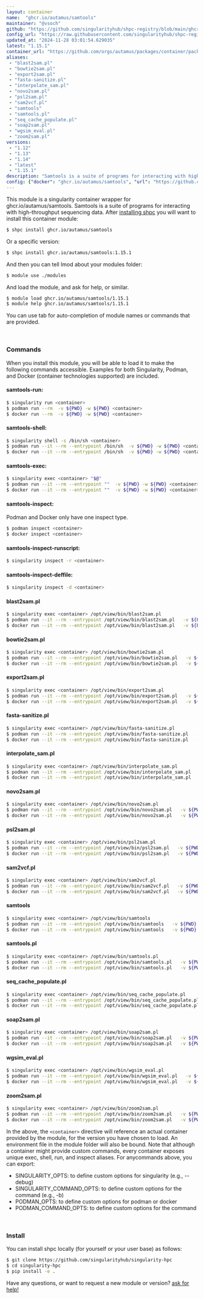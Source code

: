 ```yaml
---
layout: container
name:  "ghcr.io/autamus/samtools"
maintainer: "@vsoch"
github: "https://github.com/singularityhub/shpc-registry/blob/main/ghcr.io/autamus/samtools/container.yaml"
config_url: "https://raw.githubusercontent.com/singularityhub/shpc-registry/main/ghcr.io/autamus/samtools/container.yaml"
updated_at: "2024-11-28 03:01:54.629035"
latest: "1.15.1"
container_url: "https://github.com/orgs/autamus/packages/container/package/samtools"
aliases:
 - "blast2sam.pl"
 - "bowtie2sam.pl"
 - "export2sam.pl"
 - "fasta-sanitize.pl"
 - "interpolate_sam.pl"
 - "novo2sam.pl"
 - "psl2sam.pl"
 - "sam2vcf.pl"
 - "samtools"
 - "samtools.pl"
 - "seq_cache_populate.pl"
 - "soap2sam.pl"
 - "wgsim_eval.pl"
 - "zoom2sam.pl"
versions:
 - "1.12"
 - "1.13"
 - "1.14"
 - "latest"
 - "1.15.1"
description: "Samtools is a suite of programs for interacting with high-throughput sequencing data."
config: {"docker": "ghcr.io/autamus/samtools", "url": "https://github.com/orgs/autamus/packages/container/package/samtools", "maintainer": "@vsoch", "description": "Samtools is a suite of programs for interacting with high-throughput sequencing data.", "latest": {"1.15.1": "sha256:6735fa0f1611f6e65dc3723faaab7d405bef0ce505983373933fcff755eec837"}, "tags": {"1.12": "sha256:607f8c72d534b7b3a637078d4557fae0262b567047840acd18ecc977b8a0d975", "1.13": "sha256:258d04d1c692f0e92852fa003c05b21d81894b49f6ee719b3b8e9b54996037a3", "1.14": "sha256:ce0e0331812a688224a4581ff2df2798030622ad3e3144a42576a443273dcae7", "latest": "sha256:6735fa0f1611f6e65dc3723faaab7d405bef0ce505983373933fcff755eec837", "1.15.1": "sha256:6735fa0f1611f6e65dc3723faaab7d405bef0ce505983373933fcff755eec837"}, "aliases": {"blast2sam.pl": "/opt/view/bin/blast2sam.pl", "bowtie2sam.pl": "/opt/view/bin/bowtie2sam.pl", "export2sam.pl": "/opt/view/bin/export2sam.pl", "fasta-sanitize.pl": "/opt/view/bin/fasta-sanitize.pl", "interpolate_sam.pl": "/opt/view/bin/interpolate_sam.pl", "novo2sam.pl": "/opt/view/bin/novo2sam.pl", "psl2sam.pl": "/opt/view/bin/psl2sam.pl", "sam2vcf.pl": "/opt/view/bin/sam2vcf.pl", "samtools": "/opt/view/bin/samtools", "samtools.pl": "/opt/view/bin/samtools.pl", "seq_cache_populate.pl": "/opt/view/bin/seq_cache_populate.pl", "soap2sam.pl": "/opt/view/bin/soap2sam.pl", "wgsim_eval.pl": "/opt/view/bin/wgsim_eval.pl", "zoom2sam.pl": "/opt/view/bin/zoom2sam.pl"}}
---
```


This module is a singularity container wrapper for ghcr.io/autamus/samtools.
Samtools is a suite of programs for interacting with high-throughput sequencing data.
After [installing shpc](#install) you will want to install this container module:


```bash
$ shpc install ghcr.io/autamus/samtools
```

Or a specific version:

```bash
$ shpc install ghcr.io/autamus/samtools:1.15.1
```

And then you can tell lmod about your modules folder:

```bash
$ module use ./modules
```

And load the module, and ask for help, or similar.

```bash
$ module load ghcr.io/autamus/samtools/1.15.1
$ module help ghcr.io/autamus/samtools/1.15.1
```

You can use tab for auto-completion of module names or commands that are provided.

<br>

### Commands

When you install this module, you will be able to load it to make the following commands accessible.
Examples for both Singularity, Podman, and Docker (container technologies supported) are included.

#### samtools-run:

```bash
$ singularity run <container>
$ podman run --rm  -v ${PWD} -w ${PWD} <container>
$ docker run --rm  -v ${PWD} -w ${PWD} <container>
```

#### samtools-shell:

```bash
$ singularity shell -s /bin/sh <container>
$ podman run --it --rm --entrypoint /bin/sh  -v ${PWD} -w ${PWD} <container>
$ docker run --it --rm --entrypoint /bin/sh  -v ${PWD} -w ${PWD} <container>
```

#### samtools-exec:

```bash
$ singularity exec <container> "$@"
$ podman run --it --rm --entrypoint ""  -v ${PWD} -w ${PWD} <container> "$@"
$ docker run --it --rm --entrypoint ""  -v ${PWD} -w ${PWD} <container> "$@"
```

#### samtools-inspect:

Podman and Docker only have one inspect type.

```bash
$ podman inspect <container>
$ docker inspect <container>
```

#### samtools-inspect-runscript:

```bash
$ singularity inspect -r <container>
```

#### samtools-inspect-deffile:

```bash
$ singularity inspect -d <container>
```


#### blast2sam.pl

```bash
$ singularity exec <container> /opt/view/bin/blast2sam.pl
$ podman run --it --rm --entrypoint /opt/view/bin/blast2sam.pl   -v ${PWD} -w ${PWD} <container> -c " $@"
$ docker run --it --rm --entrypoint /opt/view/bin/blast2sam.pl   -v ${PWD} -w ${PWD} <container> -c " $@"
```


#### bowtie2sam.pl

```bash
$ singularity exec <container> /opt/view/bin/bowtie2sam.pl
$ podman run --it --rm --entrypoint /opt/view/bin/bowtie2sam.pl   -v ${PWD} -w ${PWD} <container> -c " $@"
$ docker run --it --rm --entrypoint /opt/view/bin/bowtie2sam.pl   -v ${PWD} -w ${PWD} <container> -c " $@"
```


#### export2sam.pl

```bash
$ singularity exec <container> /opt/view/bin/export2sam.pl
$ podman run --it --rm --entrypoint /opt/view/bin/export2sam.pl   -v ${PWD} -w ${PWD} <container> -c " $@"
$ docker run --it --rm --entrypoint /opt/view/bin/export2sam.pl   -v ${PWD} -w ${PWD} <container> -c " $@"
```


#### fasta-sanitize.pl

```bash
$ singularity exec <container> /opt/view/bin/fasta-sanitize.pl
$ podman run --it --rm --entrypoint /opt/view/bin/fasta-sanitize.pl   -v ${PWD} -w ${PWD} <container> -c " $@"
$ docker run --it --rm --entrypoint /opt/view/bin/fasta-sanitize.pl   -v ${PWD} -w ${PWD} <container> -c " $@"
```


#### interpolate_sam.pl

```bash
$ singularity exec <container> /opt/view/bin/interpolate_sam.pl
$ podman run --it --rm --entrypoint /opt/view/bin/interpolate_sam.pl   -v ${PWD} -w ${PWD} <container> -c " $@"
$ docker run --it --rm --entrypoint /opt/view/bin/interpolate_sam.pl   -v ${PWD} -w ${PWD} <container> -c " $@"
```


#### novo2sam.pl

```bash
$ singularity exec <container> /opt/view/bin/novo2sam.pl
$ podman run --it --rm --entrypoint /opt/view/bin/novo2sam.pl   -v ${PWD} -w ${PWD} <container> -c " $@"
$ docker run --it --rm --entrypoint /opt/view/bin/novo2sam.pl   -v ${PWD} -w ${PWD} <container> -c " $@"
```


#### psl2sam.pl

```bash
$ singularity exec <container> /opt/view/bin/psl2sam.pl
$ podman run --it --rm --entrypoint /opt/view/bin/psl2sam.pl   -v ${PWD} -w ${PWD} <container> -c " $@"
$ docker run --it --rm --entrypoint /opt/view/bin/psl2sam.pl   -v ${PWD} -w ${PWD} <container> -c " $@"
```


#### sam2vcf.pl

```bash
$ singularity exec <container> /opt/view/bin/sam2vcf.pl
$ podman run --it --rm --entrypoint /opt/view/bin/sam2vcf.pl   -v ${PWD} -w ${PWD} <container> -c " $@"
$ docker run --it --rm --entrypoint /opt/view/bin/sam2vcf.pl   -v ${PWD} -w ${PWD} <container> -c " $@"
```


#### samtools

```bash
$ singularity exec <container> /opt/view/bin/samtools
$ podman run --it --rm --entrypoint /opt/view/bin/samtools   -v ${PWD} -w ${PWD} <container> -c " $@"
$ docker run --it --rm --entrypoint /opt/view/bin/samtools   -v ${PWD} -w ${PWD} <container> -c " $@"
```


#### samtools.pl

```bash
$ singularity exec <container> /opt/view/bin/samtools.pl
$ podman run --it --rm --entrypoint /opt/view/bin/samtools.pl   -v ${PWD} -w ${PWD} <container> -c " $@"
$ docker run --it --rm --entrypoint /opt/view/bin/samtools.pl   -v ${PWD} -w ${PWD} <container> -c " $@"
```


#### seq_cache_populate.pl

```bash
$ singularity exec <container> /opt/view/bin/seq_cache_populate.pl
$ podman run --it --rm --entrypoint /opt/view/bin/seq_cache_populate.pl   -v ${PWD} -w ${PWD} <container> -c " $@"
$ docker run --it --rm --entrypoint /opt/view/bin/seq_cache_populate.pl   -v ${PWD} -w ${PWD} <container> -c " $@"
```


#### soap2sam.pl

```bash
$ singularity exec <container> /opt/view/bin/soap2sam.pl
$ podman run --it --rm --entrypoint /opt/view/bin/soap2sam.pl   -v ${PWD} -w ${PWD} <container> -c " $@"
$ docker run --it --rm --entrypoint /opt/view/bin/soap2sam.pl   -v ${PWD} -w ${PWD} <container> -c " $@"
```


#### wgsim_eval.pl

```bash
$ singularity exec <container> /opt/view/bin/wgsim_eval.pl
$ podman run --it --rm --entrypoint /opt/view/bin/wgsim_eval.pl   -v ${PWD} -w ${PWD} <container> -c " $@"
$ docker run --it --rm --entrypoint /opt/view/bin/wgsim_eval.pl   -v ${PWD} -w ${PWD} <container> -c " $@"
```


#### zoom2sam.pl

```bash
$ singularity exec <container> /opt/view/bin/zoom2sam.pl
$ podman run --it --rm --entrypoint /opt/view/bin/zoom2sam.pl   -v ${PWD} -w ${PWD} <container> -c " $@"
$ docker run --it --rm --entrypoint /opt/view/bin/zoom2sam.pl   -v ${PWD} -w ${PWD} <container> -c " $@"
```



In the above, the `<container>` directive will reference an actual container provided
by the module, for the version you have chosen to load. An environment file in the
module folder will also be bound. Note that although a container
might provide custom commands, every container exposes unique exec, shell, run, and
inspect aliases. For anycommands above, you can export:

 - SINGULARITY_OPTS: to define custom options for singularity (e.g., --debug)
 - SINGULARITY_COMMAND_OPTS: to define custom options for the command (e.g., -b)
 - PODMAN_OPTS: to define custom options for podman or docker
 - PODMAN_COMMAND_OPTS: to define custom options for the command

<br>

### Install

You can install shpc locally (for yourself or your user base) as follows:

```bash
$ git clone https://github.com/singularityhub/singularity-hpc
$ cd singularity-hpc
$ pip install -e .
```

Have any questions, or want to request a new module or version? [ask for help!](https://github.com/singularityhub/singularity-hpc/issues)